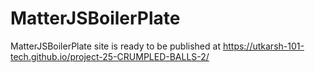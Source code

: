 # MatterJSBoilerPlate
MatterJSBoilerPlate
site is ready to be published at https://utkarsh-101-tech.github.io/project-25-CRUMPLED-BALLS-2/
